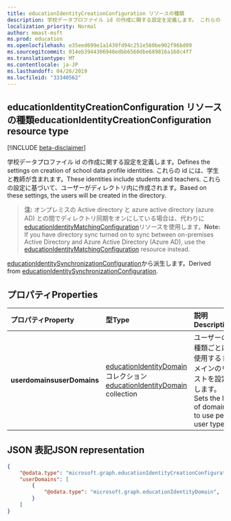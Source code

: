 ```yaml
---
title: educationIdentityCreationConfiguration リソースの種類
description: 学校データプロファイル id の作成に関する設定を定義します。 これらの id には、学生と教師が含まれます。 これらの設定に基づいて、ユーザーがディレクトリ内に作成されます。
localization_priority: Normal
author: mmast-msft
ms.prod: education
ms.openlocfilehash: e35eed699e1a1439fd94c251e560be902f96bd09
ms.sourcegitcommit: 014eb3944306948edbb6560dbe689816a168c4f7
ms.translationtype: MT
ms.contentlocale: ja-JP
ms.lasthandoff: 04/26/2019
ms.locfileid: "33340562"
---
```

## <a name="educationidentitycreationconfiguration-resource-type"></a><span data-ttu-id="cc4e4-105">educationIdentityCreationConfiguration リソースの種類</span><span class="sxs-lookup"><span data-stu-id="cc4e4-105">educationIdentityCreationConfiguration resource type</span></span>

[!INCLUDE [beta-disclaimer](../../includes/beta-disclaimer.md)]

<span data-ttu-id="cc4e4-106">学校データプロファイル id の作成に関する設定を定義します。</span><span class="sxs-lookup"><span data-stu-id="cc4e4-106">Defines the settings on creation of school data profile identities.</span></span> <span data-ttu-id="cc4e4-107">これらの id には、学生と教師が含まれます。</span><span class="sxs-lookup"><span data-stu-id="cc4e4-107">These identities include students and teachers.</span></span> <span data-ttu-id="cc4e4-108">これらの設定に基づいて、ユーザーがディレクトリ内に作成されます。</span><span class="sxs-lookup"><span data-stu-id="cc4e4-108">Based on these settings, the users will be created in the directory.</span></span>

> <span data-ttu-id="cc4e4-109">**注:** オンプレミスの Active directory と azure active directory (azure AD) との間でディレクトリ同期をオンにしている場合は、代わりに[educationIdentityMatchingConfiguration](educationidentitymatchingconfiguration.md)リソースを使用します。</span><span class="sxs-lookup"><span data-stu-id="cc4e4-109">**Note:** If you have directory sync turned on to sync between on-premises Active Directory and Azure Active Directory (Azure AD), use the [educationIdentityMatchingConfiguration](educationidentitymatchingconfiguration.md) resource instead.</span></span>

<span data-ttu-id="cc4e4-110">[educationIdentitySynchronizationConfiguration](educationidentitysynchronizationconfiguration.md)から派生します。</span><span class="sxs-lookup"><span data-stu-id="cc4e4-110">Derived from [educationIdentitySynchronizationConfiguration](educationidentitysynchronizationconfiguration.md).</span></span>

## <a name="properties"></a><span data-ttu-id="cc4e4-111">プロパティ</span><span class="sxs-lookup"><span data-stu-id="cc4e4-111">Properties</span></span>

| <span data-ttu-id="cc4e4-112">プロパティ</span><span class="sxs-lookup"><span data-stu-id="cc4e4-112">Property</span></span> | <span data-ttu-id="cc4e4-113">型</span><span class="sxs-lookup"><span data-stu-id="cc4e4-113">Type</span></span> | <span data-ttu-id="cc4e4-114">説明</span><span class="sxs-lookup"><span data-stu-id="cc4e4-114">Description</span></span> |
|:-|:-|:-|
| <span data-ttu-id="cc4e4-115">**userdomains**</span><span class="sxs-lookup"><span data-stu-id="cc4e4-115">**userDomains**</span></span> | <span data-ttu-id="cc4e4-116">[educationIdentityDomain](educationidentitydomain.md)コレクション</span><span class="sxs-lookup"><span data-stu-id="cc4e4-116">[educationIdentityDomain](educationidentitydomain.md) collection</span></span> |  <span data-ttu-id="cc4e4-117">ユーザーの種類ごとに使用するドメインのリストを設定します。</span><span class="sxs-lookup"><span data-stu-id="cc4e4-117">Sets the list of domains to use per user type.</span></span>  |


## <a name="json-representation"></a><span data-ttu-id="cc4e4-118">JSON 表記</span><span class="sxs-lookup"><span data-stu-id="cc4e4-118">JSON representation</span></span>
<!-- {
  "blockType": "resource",
  "optionalProperties": [

  ],
  "@odata.type": "#microsoft.graph.educationIdentityCreationConfiguration"
}-->

```json
{
    "@odata.type": "microsoft.graph.educationIdentityCreationConfiguration",
    "userDomains": [
        {
            "@odata.type": "microsoft.graph.educationIdentityDomain",
        }
    ]
}
```
